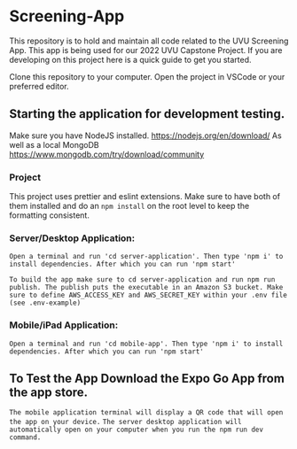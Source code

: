 # Screening-App

This repository is to hold and maintain all code related to the UVU Screening App.
This app is being used for our 2022 UVU Capstone Project.
If you are developing on this project here is a quick guide to get you started.

Clone this repository to your computer.
Open the project in VSCode or your preferred editor.

## Starting the application for development testing.

Make sure you have NodeJS installed. https://nodejs.org/en/download/
As well as a local MongoDB https://www.mongodb.com/try/download/community

### Project

This project uses prettier and eslint extensions. Make sure to have both of them installed and do an `npm install` on the root level to keep the formatting consistent.

### Server/Desktop Application:

`Open a terminal and run 'cd server-application'. Then type 'npm i' to install dependencies. After which you can run 'npm start'`

`To build the app make sure to cd server-application and run npm run publish. The publish puts the executable in an Amazon S3 bucket. Make sure to define AWS_ACCESS_KEY and AWS_SECRET_KEY within your .env file (see .env-example)`

### Mobile/iPad Application:

`Open a terminal and run 'cd mobile-app'. Then type 'npm i' to install dependencies. After which you can run 'npm start'`

## To Test the App Download the Expo Go App from the app store.

`The mobile application terminal will display a QR code that will open the app on your device.`
`The server desktop application will automatically open on your computer when you run the npm run dev command.`
